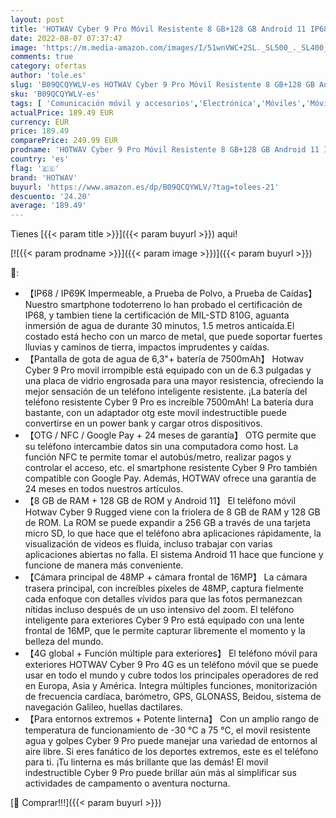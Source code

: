 ```yaml
---
layout: post
title: 'HOTWAV Cyber 9 Pro Móvil Resistente 8 GB+128 GB Android 11 IP68/IP69K Móvil Indestructible  7500mAh Batería Smartphone  6.3" HD+ Triple Cámara 48 MP  Dual SIM 4G/NFC/GPS  Azul '
date: 2022-08-07 07:37:47
image: 'https://m.media-amazon.com/images/I/51wnVWC+2SL._SL500_._SL400_.jpg'
comments: true
category: ofertas
author: 'tole.es'
slug: 'B09QCQYWLV-es HOTWAV Cyber 9 Pro Móvil Resistente 8 GB+128 GB Android 11...'
sku: 'B09QCQYWLV-es'
tags: [ 'Comunicación móvil y accesorios','Electrónica','Móviles','Móviles y smartphones libres','android','hotwav','🇪🇸', ]
actualPrice: 189.49 EUR
currency: EUR
price: 189.49
comparePrice: 249.99 EUR
prodname: 'HOTWAV Cyber 9 Pro Móvil Resistente 8 GB+128 GB Android 11 IP68/IP69K Móvil Indestructible  7500mAh Batería Smartphone  6.3" HD+ Triple Cámara 48 MP  Dual SIM 4G/NFC/GPS  Azul '
country: 'es'
flag: '🇪🇸'
brand: 'HOTWAV'
buyurl: 'https://www.amazon.es/dp/B09QCQYWLV/?tag=tolees-21'
descuento: '24.20'
average: '189.49'
---
```


Tienes [{{< param title >}}]({{< param buyurl >}}) aqui!

[![{{< param prodname >}}]({{< param image >}})]({{< param buyurl >}})

🔎:

- 【IP68 / IP69K Impermeable, a Prueba de Polvo, a Prueba de Caídas】 Nuestro smartphone todoterreno lo han probado el certificación de IP68, y tambien tiene la certificación de MIL-STD 810G, aguanta inmersión de agua de durante 30 minutos, 1.5 metros anticaída.El costado está hecho con un marco de metal, que puede soportar fuertes lluvias y caminos de tierra, impactos imprudentes y caídas.
- 【Pantalla de gota de agua de 6,3"+ batería de 7500mAh】 Hotwav Cyber 9 Pro movil irrompible está equipado con un de 6.3 pulgadas y una placa de vidrio engrosada para una mayor resistencia, ofreciendo la mejor sensación de un teléfono inteligente resistente. ¡La batería del teléfono resistente Cyber 9 Pro es increíble 7500mAh! La batería dura bastante, con un adaptador otg este movil indestructible puede convertirse en un power bank y cargar otros dispositivos.
- 【OTG / NFC / Google Pay + 24 meses de garantía】 OTG permite que su teléfono intercambie datos sin una computadora como host. La función NFC te permite tomar el autobús/metro, realizar pagos y controlar el acceso, etc. el smartphone resistente Cyber ​​9 Pro también compatible con Google Pay. Además, HOTWAV ofrece una garantía de 24 meses en todos nuestros artículos.
- 【8 GB de RAM + 128 GB de ROM y Android 11】 El teléfono móvil Hotwav Cyber ​​​​9 Rugged viene con la friolera de 8 GB de RAM y 128 GB de ROM. La ROM se puede expandir a 256 GB a través de una tarjeta micro SD, lo que hace que el teléfono abra aplicaciones rápidamente, la visualización de videos es fluida, incluso trabajar con varias aplicaciones abiertas no falla. El sistema Android 11 hace que funcione y funcione de manera más conveniente.
- 【Cámara principal de 48MP + cámara frontal de 16MP】 La cámara trasera principal, con increíbles píxeles de 48MP, captura fielmente cada enfoque con detalles vívidos para que las fotos permanezcan nítidas incluso después de un uso intensivo del zoom. El teléfono inteligente para exteriores Cyber ​​​​9 Pro está equipado con una lente frontal de 16MP, que le permite capturar libremente el momento y la belleza del mundo.
- 【4G global + Función múltiple para exteriores】 El teléfono móvil para exteriores HOTWAV Cyber ​​​​9 Pro 4G es un teléfono móvil que se puede usar en todo el mundo y cubre todos los principales operadores de red en Europa, Asia y América. Integra múltiples funciones, monitorización de frecuencia cardíaca, barómetro, GPS, GLONASS, Beidou, sistema de navegación Galileo, huellas dactilares.
- 【Para entornos extremos + Potente linterna】 Con un amplio rango de temperatura de funcionamiento de -30 °C a 75 °C, el movil resistente agua y golpes Cyber 9 Pro puede manejar una variedad de entornos al aire libre. Si eres fanático de los deportes extremos, este es el teléfono para ti. ¡Tu linterna es más brillante que las demás! El movil indestructible Cyber 9 Pro puede brillar aún más al simplificar sus actividades de campamento o aventura nocturna.

[🛒 Comprar!!!]({{< param buyurl >}})

